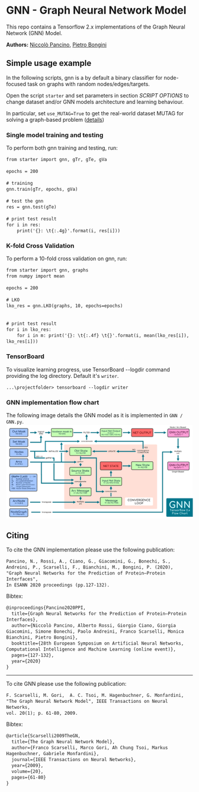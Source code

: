 # GNN - Graph Neural Network Model
This repo contains a Tensorflow 2.x implementations of the Graph Neural Network (GNN) Model.

**Authors:** [Niccolò Pancino](http://sailab.diism.unisi.it/people/niccolo-pancino/), [Pietro Bongini](http://sailab.diism.unisi.it/people/pietro-bongini/)


## Simple usage example
In the following scripts, gnn is a by default a binary classifier for node-focused task on graphs with random nodes/edges/targets.

Open the script `starter` and set parameters in section *SCRIPT OPTIONS* to change dataset and/or GNN models architecture and learning behaviour.


In particular, set `use_MUTAG=True` to get the real-world dataset MUTAG for solving a graph-based problem ([details](https://github.com/NickDrake117/GNN_tf_2.x/blob/main/MUTAG_raw/Mutagenicity_label_readme.txt))


### Single model training and testing
To perform both gnn training and testing, run:


    from starter import gnn, gTr, gTe, gVa
    
    epochs = 200
    
    # training
    gnn.train(gTr, epochs, gVa)
    
    # test the gnn
    res = gnn.test(gTe)

    # print test result
    for i in res:  
        print('{}: \t{:.4g}'.format(i, res[i]))


### K-fold Cross Validation
To perform a 10-fold cross validation on gnn, run:

    from starter import gnn, graphs
    from numpy import mean
    
    epochs = 200
    
    # LKO
    lko_res = gnn.LKO(graphs, 10, epochs=epochs)

    
    # print test result
    for i in lko_res: 
        for i in m: print('{}: \t{:.4f} \t{}'.format(i, mean(lko_res[i]), lko_res[i]))


### TensorBoard
To visualize learning progress, use TensorBoard --logdir command providing the log directory. Default it's `writer`.

    ...\projectfolder> tensorboard --logdir writer
   
   
### GNN implementation flow chart
The following image details the GNN model as it is implemented in `GNN / GNN.py`.
![GNN Convergence Loop](GNN_flow_chart.png)


## Citing
To cite the GNN implementation please use the following publication:


    Pancino, N., Rossi, A., Ciano, G., Giacomini, G., Bonechi, S., Andreini, P., Scarselli, F., Bianchini, M., Bongini, P. (2020),
    "Graph Neural Networks for the Prediction of Protein–Protein Interfaces",
    In ESANN 2020 proceedings (pp.127-132).
    
Bibtex:

    @inproceedings{Pancino2020PPI,
      title={Graph Neural Networks for the Prediction of Protein–Protein Interfaces},
      author={Niccolò Pancino, Alberto Rossi, Giorgio Ciano, Giorgia Giacomini, Simone Bonechi, Paolo Andreini, Franco Scarselli, Monica Bianchini, Pietro Bongini},
      booktitle={28th European Symposium on Artificial Neural Networks, Computational Intelligence and Machine Learning (online event)},
      pages={127-132},
      year={2020}
    }


---------
To cite GNN please use the following publication:

    F. Scarselli, M. Gori,  A. C. Tsoi, M. Hagenbuchner, G. Monfardini, 
    "The Graph Neural Network Model", IEEE Transactions on Neural Networks,
    vol. 20(1); p. 61-80, 2009.
    
Bibtex:

    @article{Scarselli2009TheGN,
      title={The Graph Neural Network Model},
      author={Franco Scarselli, Marco Gori, Ah Chung Tsoi, Markus Hagenbuchner, Gabriele Monfardini},
      journal={IEEE Transactions on Neural Networks},
      year={2009},
      volume={20},
      pages={61-80}
    }
